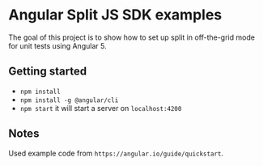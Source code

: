 # Angular Split JS SDK examples

The goal of this project is to show how to set up split in off-the-grid mode
for unit tests using Angular 5.

## Getting started

- `npm install`
- `npm install -g @angular/cli`
- `npm start` it will start a server on `localhost:4200`

## Notes

Used example code from `https://angular.io/guide/quickstart`.
